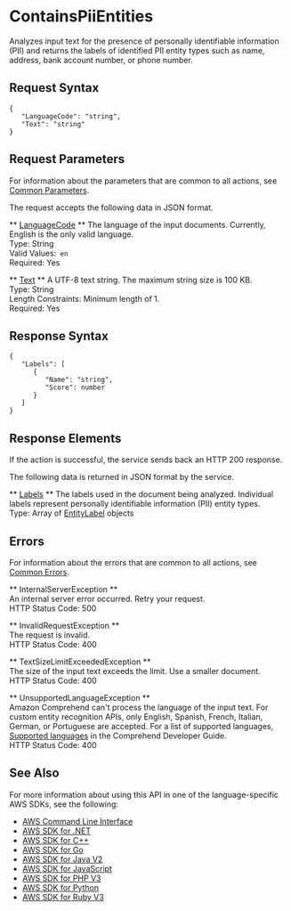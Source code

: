 # ContainsPiiEntities<a name="API_ContainsPiiEntities"></a>

Analyzes input text for the presence of personally identifiable information \(PII\) and returns the labels of identified PII entity types such as name, address, bank account number, or phone number\.

## Request Syntax<a name="API_ContainsPiiEntities_RequestSyntax"></a>

```
{
   "LanguageCode": "string",
   "Text": "string"
}
```

## Request Parameters<a name="API_ContainsPiiEntities_RequestParameters"></a>

For information about the parameters that are common to all actions, see [Common Parameters](CommonParameters.md)\.

The request accepts the following data in JSON format\.

 ** [LanguageCode](#API_ContainsPiiEntities_RequestSyntax) **   <a name="comprehend-ContainsPiiEntities-request-LanguageCode"></a>
The language of the input documents\. Currently, English is the only valid language\.  
Type: String  
Valid Values:` en`   
Required: Yes

 ** [Text](#API_ContainsPiiEntities_RequestSyntax) **   <a name="comprehend-ContainsPiiEntities-request-Text"></a>
A UTF\-8 text string\. The maximum string size is 100 KB\.  
Type: String  
Length Constraints: Minimum length of 1\.  
Required: Yes

## Response Syntax<a name="API_ContainsPiiEntities_ResponseSyntax"></a>

```
{
   "Labels": [ 
      { 
         "Name": "string",
         "Score": number
      }
   ]
}
```

## Response Elements<a name="API_ContainsPiiEntities_ResponseElements"></a>

If the action is successful, the service sends back an HTTP 200 response\.

The following data is returned in JSON format by the service\.

 ** [Labels](#API_ContainsPiiEntities_ResponseSyntax) **   <a name="comprehend-ContainsPiiEntities-response-Labels"></a>
The labels used in the document being analyzed\. Individual labels represent personally identifiable information \(PII\) entity types\.  
Type: Array of [EntityLabel](API_EntityLabel.md) objects

## Errors<a name="API_ContainsPiiEntities_Errors"></a>

For information about the errors that are common to all actions, see [Common Errors](CommonErrors.md)\.

 ** InternalServerException **   
An internal server error occurred\. Retry your request\.  
HTTP Status Code: 500

 ** InvalidRequestException **   
The request is invalid\.  
HTTP Status Code: 400

 ** TextSizeLimitExceededException **   
The size of the input text exceeds the limit\. Use a smaller document\.  
HTTP Status Code: 400

 ** UnsupportedLanguageException **   
Amazon Comprehend can't process the language of the input text\. For custom entity recognition APIs, only English, Spanish, French, Italian, German, or Portuguese are accepted\. For a list of supported languages, [Supported languages](https://docs.aws.amazon.com/comprehend/latest/dg/supported-languages.html) in the Comprehend Developer Guide\.   
HTTP Status Code: 400

## See Also<a name="API_ContainsPiiEntities_SeeAlso"></a>

For more information about using this API in one of the language\-specific AWS SDKs, see the following:
+  [AWS Command Line Interface](https://docs.aws.amazon.com/goto/aws-cli/comprehend-2017-11-27/ContainsPiiEntities) 
+  [AWS SDK for \.NET](https://docs.aws.amazon.com/goto/DotNetSDKV3/comprehend-2017-11-27/ContainsPiiEntities) 
+  [AWS SDK for C\+\+](https://docs.aws.amazon.com/goto/SdkForCpp/comprehend-2017-11-27/ContainsPiiEntities) 
+  [AWS SDK for Go](https://docs.aws.amazon.com/goto/SdkForGoV1/comprehend-2017-11-27/ContainsPiiEntities) 
+  [AWS SDK for Java V2](https://docs.aws.amazon.com/goto/SdkForJavaV2/comprehend-2017-11-27/ContainsPiiEntities) 
+  [AWS SDK for JavaScript](https://docs.aws.amazon.com/goto/AWSJavaScriptSDK/comprehend-2017-11-27/ContainsPiiEntities) 
+  [AWS SDK for PHP V3](https://docs.aws.amazon.com/goto/SdkForPHPV3/comprehend-2017-11-27/ContainsPiiEntities) 
+  [AWS SDK for Python](https://docs.aws.amazon.com/goto/boto3/comprehend-2017-11-27/ContainsPiiEntities) 
+  [AWS SDK for Ruby V3](https://docs.aws.amazon.com/goto/SdkForRubyV3/comprehend-2017-11-27/ContainsPiiEntities) 